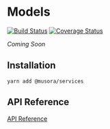# Models

[![Build Status](https://travis-ci.com/railroadmedia/js-models.png?branch=master)](https://travis-ci.com/railroadmedia/js-models)
[![Coverage Status](https://coveralls.io/repos/github/railroadmedia/js-models/badge.svg?branch=master)](https://coveralls.io/github/railroadmedia/js-models?branch=master)

_Coming Soon_

## Installation

`yarn add @musora/services`

## API Reference

[API Reference](https://github.com/railroadmedia/js-models/tree/master/docs)
